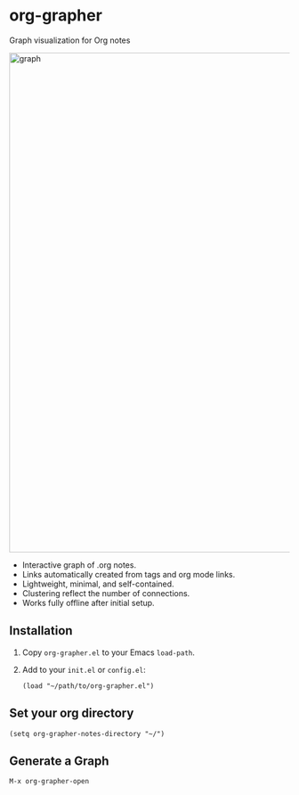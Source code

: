 # org-grapher
Graph visualization for Org notes

<img width="1826" height="897" alt="graph" src="https://github.com/user-attachments/assets/14613469-d0d8-4001-b67c-d8fd223395ee" />

- Interactive graph of .org notes.
- Links automatically created from tags and org mode links.
- Lightweight, minimal, and self-contained.
- Clustering reflect the number of connections.
- Works fully offline after initial setup.

## Installation

1. Copy `org-grapher.el` to your Emacs `load-path`.  
2. Add to your `init.el` or `config.el`:

   ```elisp
   (load "~/path/to/org-grapher.el")

## Set your org directory 

```(setq org-grapher-notes-directory "~/") ```

## Generate a Graph

```M-x org-grapher-open```
